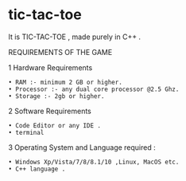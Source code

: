 # tic-tac-toe
It is TIC-TAC-TOE , made purely in C++ .

REQUIREMENTS OF THE GAME

1 Hardware Requirements

      
    • RAM :- minimum 2 GB or higher.
    • Processor :- any dual core processor @2.5 Ghz.
    • Storage :- 2gb or higher.

2 Software Requirements

    • Code Editor or any IDE .
    • terminal
      

3 Operating System and Language required :

    • Windows Xp/Vista/7/8/8.1/10 ,Linux, MacOS etc.
    • C++ language .
